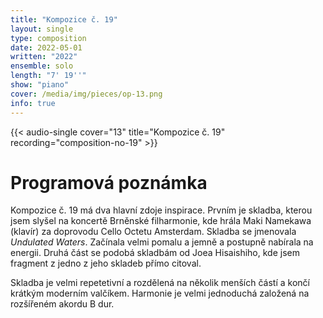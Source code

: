 ```yaml
---
title: "Kompozice č. 19"
layout: single
type: composition
date: 2022-05-01
written: "2022"
ensemble: solo
length: "7' 19''"
show: "piano"
cover: /media/img/pieces/op-13.png
info: true
---
```


{{< audio-single cover="13" title="Kompozice č. 19" recording="composition-no-19" >}}

# Programová poznámka

Kompozice č. 19 má dva hlavní zdoje inspirace. Prvním je skladba, kterou jsem slyšel na koncertě Brněnské filharmonie, kde hrála Maki Namekawa (klavír) za doprovodu Cello Octetu Amsterdam. Skladba se jmenovala *Undulated Waters*. Začínala velmi pomalu a jemně a postupně nabírala na energii. Druhá část se podobá skladbám od Joea Hisaishiho, kde jsem fragment z jedno z jeho skladeb přímo citoval.

Skladba je velmi repetetivní a rozdělená na několik menších částí a končí krátkým moderním valčíkem. Harmonie je velmi jednoduchá založená na rozšířeném akordu B dur.